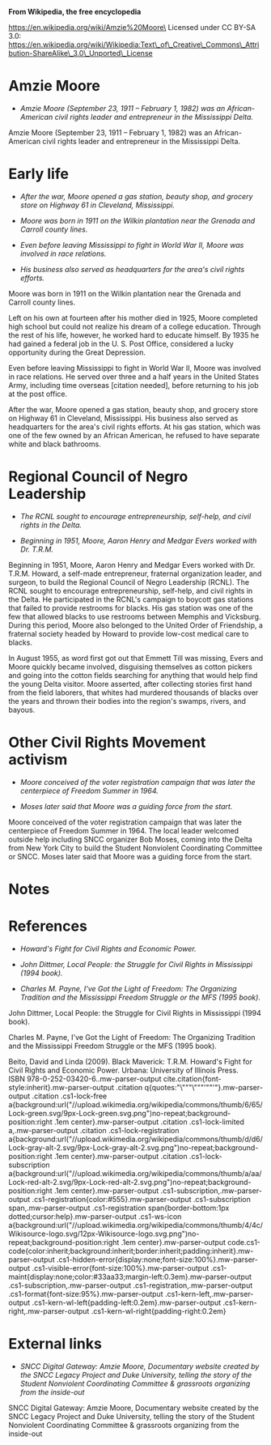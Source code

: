 **From Wikipedia, the free encyclopedia**

https://en.wikipedia.org/wiki/Amzie%20Moore\
Licensed under CC BY-SA 3.0:\
https://en.wikipedia.org/wiki/Wikipedia:Text\_of\_Creative\_Commons\_Attribution-ShareAlike\_3.0\_Unported\_License

Amzie Moore
===========

-   *Amzie Moore (September 23, 1911 – February 1, 1982) was an
    African-American civil rights leader and entrepreneur in the
    Mississippi Delta.*

Amzie Moore (September 23, 1911 – February 1, 1982) was an
African-American civil rights leader and entrepreneur in the Mississippi
Delta.

Early life
==========

-   *After the war, Moore opened a gas station, beauty shop, and grocery
    store on Highway 61 in Cleveland, Mississippi.*

-   *Moore was born in 1911 on the Wilkin plantation near the Grenada
    and Carroll county lines.*

-   *Even before leaving Mississippi to fight in World War II, Moore was
    involved in race relations.*

-   *His business also served as headquarters for the area's civil
    rights efforts.*

Moore was born in 1911 on the Wilkin plantation near the Grenada and
Carroll county lines.

Left on his own at fourteen after his mother died in 1925, Moore
completed high school but could not realize his dream of a college
education. Through the rest of his life, however, he worked hard to
educate himself. By 1935 he had gained a federal job in the U. S. Post
Office, considered a lucky opportunity during the Great Depression.

Even before leaving Mississippi to fight in World War II, Moore was
involved in race relations. He served over three and a half years in the
United States Army, including time overseas \[citation needed\], before
returning to his job at the post office.

After the war, Moore opened a gas station, beauty shop, and grocery
store on Highway 61 in Cleveland, Mississippi. His business also served
as headquarters for the area's civil rights efforts. At his gas station,
which was one of the few owned by an African American, he refused to
have separate white and black bathrooms.

Regional Council of Negro Leadership
====================================

-   *The RCNL sought to encourage entrepreneurship, self-help, and civil
    rights in the Delta.*

-   *Beginning in 1951, Moore, Aaron Henry and Medgar Evers worked with
    Dr. T.R.M.*

Beginning in 1951, Moore, Aaron Henry and Medgar Evers worked with Dr.
T.R.M. Howard, a self-made entrepreneur, fraternal organization leader,
and surgeon, to build the Regional Council of Negro Leadership (RCNL).
The RCNL sought to encourage entrepreneurship, self-help, and civil
rights in the Delta. He participated in the RCNL's campaign to boycott
gas stations that failed to provide restrooms for blacks. His gas
station was one of the few that allowed blacks to use restrooms between
Memphis and Vicksburg. During this period, Moore also belonged to the
United Order of Friendship, a fraternal society headed by Howard to
provide low-cost medical care to blacks.

In August 1955, as word first got out that Emmett Till was missing,
Evers and Moore quickly became involved, disguising themselves as cotton
pickers and going into the cotton fields searching for anything that
would help find the young Delta visitor. Moore asserted, after
collecting stories first hand from the field laborers, that whites had
murdered thousands of blacks over the years and thrown their bodies into
the region's swamps, rivers, and bayous.

Other Civil Rights Movement activism
====================================

-   *Moore conceived of the voter registration campaign that was later
    the centerpiece of Freedom Summer in 1964.*

-   *Moses later said that Moore was a guiding force from the start.*

Moore conceived of the voter registration campaign that was later the
centerpiece of Freedom Summer in 1964. The local leader welcomed outside
help including SNCC organizer Bob Moses, coming into the Delta from New
York City to build the Student Nonviolent Coordinating Committee or
SNCC. Moses later said that Moore was a guiding force from the start.

Notes
=====

References
==========

-   *Howard's Fight for Civil Rights and Economic Power.*

-   *John Dittmer, Local People: the Struggle for Civil Rights in
    Mississippi (1994 book).*

-   *Charles M. Payne, I've Got the Light of Freedom: The Organizing
    Tradition and the Mississippi Freedom Struggle or the MFS (1995
    book).*

John Dittmer, Local People: the Struggle for Civil Rights in Mississippi
(1994 book).

Charles M. Payne, I've Got the Light of Freedom: The Organizing
Tradition and the Mississippi Freedom Struggle or the MFS (1995 book).

Beito, David and Linda (2009). Black Maverick: T.R.M. Howard's Fight for
Civil Rights and Economic Power. Urbana: University of Illinois Press.
ISBN 978-0-252-03420-6..mw-parser-output
cite.citation{font-style:inherit}.mw-parser-output .citation
q{quotes:"\\"""\\"""'""'"}.mw-parser-output .citation .cs1-lock-free
a{background:url("//upload.wikimedia.org/wikipedia/commons/thumb/6/65/Lock-green.svg/9px-Lock-green.svg.png")no-repeat;background-position:right
.1em center}.mw-parser-output .citation .cs1-lock-limited
a,.mw-parser-output .citation .cs1-lock-registration
a{background:url("//upload.wikimedia.org/wikipedia/commons/thumb/d/d6/Lock-gray-alt-2.svg/9px-Lock-gray-alt-2.svg.png")no-repeat;background-position:right
.1em center}.mw-parser-output .citation .cs1-lock-subscription
a{background:url("//upload.wikimedia.org/wikipedia/commons/thumb/a/aa/Lock-red-alt-2.svg/9px-Lock-red-alt-2.svg.png")no-repeat;background-position:right
.1em center}.mw-parser-output .cs1-subscription,.mw-parser-output
.cs1-registration{color:\#555}.mw-parser-output .cs1-subscription
span,.mw-parser-output .cs1-registration span{border-bottom:1px
dotted;cursor:help}.mw-parser-output .cs1-ws-icon
a{background:url("//upload.wikimedia.org/wikipedia/commons/thumb/4/4c/Wikisource-logo.svg/12px-Wikisource-logo.svg.png")no-repeat;background-position:right
.1em center}.mw-parser-output
code.cs1-code{color:inherit;background:inherit;border:inherit;padding:inherit}.mw-parser-output
.cs1-hidden-error{display:none;font-size:100%}.mw-parser-output
.cs1-visible-error{font-size:100%}.mw-parser-output
.cs1-maint{display:none;color:\#33aa33;margin-left:0.3em}.mw-parser-output
.cs1-subscription,.mw-parser-output .cs1-registration,.mw-parser-output
.cs1-format{font-size:95%}.mw-parser-output
.cs1-kern-left,.mw-parser-output
.cs1-kern-wl-left{padding-left:0.2em}.mw-parser-output
.cs1-kern-right,.mw-parser-output
.cs1-kern-wl-right{padding-right:0.2em}

External links
==============

-   *SNCC Digital Gateway: Amzie Moore, Documentary website created by
    the SNCC Legacy Project and Duke University, telling the story of
    the Student Nonviolent Coordinating Committee & grassroots
    organizing from the inside-out*

SNCC Digital Gateway: Amzie Moore, Documentary website created by the
SNCC Legacy Project and Duke University, telling the story of the
Student Nonviolent Coordinating Committee & grassroots organizing from
the inside-out
